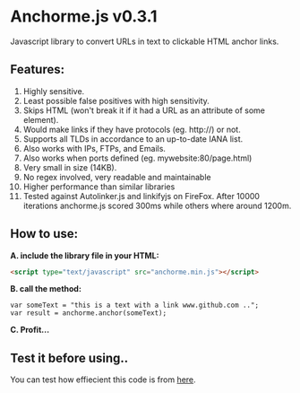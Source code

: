 # Anchorme.js v0.3.1
Javascript library to convert URLs in text to clickable HTML anchor links.

## Features:
1. Highly sensitive.
2. Least possible false positives with high sensitivity.
3. Skips HTML (won't break it if it had a URL as an attribute of some element).
4. Would make links if they have protocols (eg. http://) or not.
5. Supports all TLDs in accordance to an up-to-date IANA list.
5. Also works with IPs, FTPs, and Emails.
6. Also works when ports defined (eg. mywebsite:80/page.html)
6. Very small in size (14KB).
7. No regex involved, very readable and maintainable
8. Higher performance than similar libraries
9. Tested against Autolinker.js and linkifyjs on FireFox. After 10000 iterations anchorme.js scored 300ms while others where around 1200m.

## How to use:
**A. include the library file in your HTML:**
```html
<script type="text/javascript" src="anchorme.min.js"></script>
```
**B. call the method:**
```
var someText = "this is a text with a link www.github.com ..";
var result = anchorme.anchor(someText);
```
**C. Profit...**

## Test it before using..
You can test how effiecient this code is from <a href="http://ali-saleem.github.io/anchorme.js/">here</a>.
